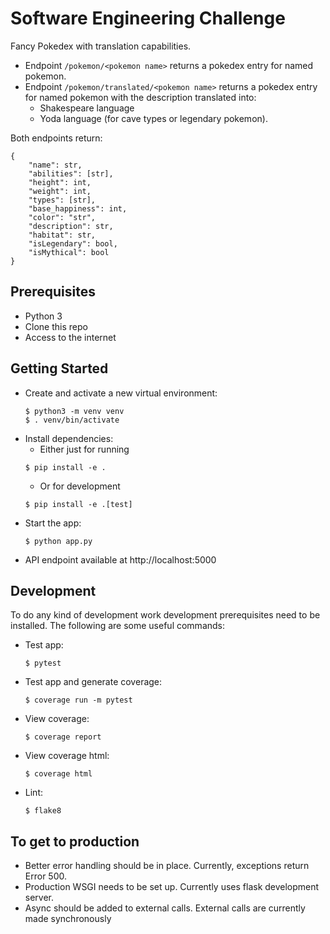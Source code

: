 # Software Engineering Challenge

Fancy Pokedex with translation capabilities.
- Endpoint ` /pokemon/<pokemon name> ` returns a pokedex entry for named pokemon.
- Endpoint ` /pokemon/translated/<pokemon name> ` returns a pokedex entry for named pokemon with the description translated into:
    - Shakespeare language
    - Yoda language (for cave types or legendary pokemon).

Both endpoints return:
```
{
    "name": str,
    "abilities": [str],
    "height": int,
    "weight": int,
    "types": [str],
    "base_happiness": int,
    "color": "str",
    "description": str,
    "habitat": str,
    "isLegendary": bool,
    "isMythical": bool
}
```

## Prerequisites

- Python 3
- Clone this repo
- Access to the internet

## Getting Started

- Create and activate a new virtual environment:
    ```
    $ python3 -m venv venv 
    $ . venv/bin/activate
    ```
- Install dependencies:
    - Either just for running
    ```
    $ pip install -e .
    ```
    - Or for development
    ```
    $ pip install -e .[test]
    ```
- Start the app:
    ```
    $ python app.py
    ```
- API endpoint available at http://localhost:5000

## Development

To do any kind of development work development prerequisites need to be installed. The following are some useful commands:

- Test app:
    ```
    $ pytest
    ```
- Test app and generate coverage:
    ```
    $ coverage run -m pytest
    ```
- View coverage:
    ```
    $ coverage report
    ```
- View coverage html:
    ```
    $ coverage html
    ```
- Lint:
    ```
    $ flake8
    ```
## To get to production

- Better error handling should be in place. Currently, exceptions return Error 500.
- Production WSGI needs to be set up. Currently uses flask development server.
- Async should be added to external calls. External calls are currently made synchronously
 
